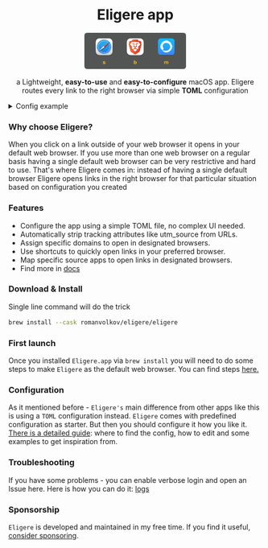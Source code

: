 
<h1 align='center'>
    Eligere app
</h1>

<p align="center">
    <img src="./docs/images/open_link_example.png" width="40%"
</p>


<p align="center" width="50%">
a Lightweight, <b>easy-to-use</b> and <b>easy-to-configure</b> macOS app. Eligere routes every link to the right browser via simple <b>TOML</b> configuration
</p>

<p></p>

<details>
     <summary>Config example</summary>

```toml
useOnlyRunningBrowsers = false
stripTrackingAttributes = true
expandShortenURLs = true
pinningSeconds = 30
logLevel = "warning"
[[browsers]]
name = "Safari"
shortcut = "s"
apps = ["Messages"]
domains = ["apple.com"]
[[browsers]]
name = "Arc"
shortcut = "a"
apps = ["Slack"]
domains = ["github.com"]
```

</details>

### Why choose Eligere?

When you click on a link outside of your web browser it opens in your default web browser. If you use more than one web browser on a regular basis having a single default web browser can be very restrictive and hard to use.  That's where Eligere comes in: instead of having a single default browser Eligere opens links in the right browser for that particular situation based on configuration you created


### Features

- Configure the app using a simple TOML file, no complex UI needed.
- Automatically strip tracking attributes like utm_source from URLs.
- Assign specific domains to open in designated browsers.
- Use shortcuts to quickly open links in your preferred browser.
- Map specific source apps to open links in designated browsers.
- Find more in [docs](./docs/config.md)

### Download & Install

Single line command will do the trick

```bash
brew install --cask romanvolkov/eligere/eligere
```


### First launch 

Once you installed `Eligere.app` via `brew install` you will need to do some steps to make `Eligere` as the default web browser. You can find steps [here.](./docs/first_launch.md)

### Configuration

As it mentioned before - `Eligere's` main difference from other apps like this is using a `TOML` configuration instead. `Eligere` comes with predefined configuration as starter. But then you should configure it how you like it. [There is a detailed guide](./docs/config.md): where to find the config, how to edit and some examples to get inspiration from.

### Troubleshooting

If you have some problems - you can enable verbose login and open an Issue here. Here is how you can do it:  [logs](./docs/logs.md)

### Sponsorship

`Eligere` is developed and maintained in my free time.
If you find it useful, [consider sponsoring](https://github.com/sponsors/romanvolkov#sponsors).
